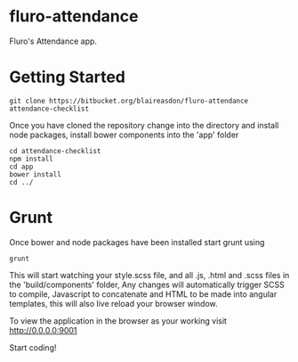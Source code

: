 # fluro-attendance
Fluro's Attendance app.


# Getting Started
~~~~
git clone https://bitbucket.org/blaireasdon/fluro-attendance attendance-checklist
~~~~

Once you have cloned the repository change into the directory and install node packages, install bower components into the 'app' folder
	
~~~~
cd attendance-checklist
npm install
cd app
bower install
cd ../

~~~~

# Grunt
Once bower and node packages have been installed start grunt using
~~~~
grunt
~~~~

This will start watching your style.scss file, and all .js, .html and .scss files in the 'build/components' folder, Any changes will automatically trigger SCSS to compile, Javascript to concatenate and HTML to be made into angular templates, this will also live reload your browser window.

To view the application in the browser as your working visit http://0.0.0.0:9001

Start coding!